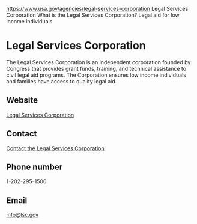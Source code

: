 

https://www.usa.gov/agencies/legal-services-corporation
Legal Services Corporation
What is the Legal Services Corporation?
Legal aid for low income individuals

Legal Services Corporation
==========================

The Legal Services Corporation is an independent corporation founded by Congress that provides grant funds, training, and technical assistance to civil legal aid programs. The Corporation ensures low income individuals and families have access to quality legal aid.

Website
-------

[Legal Services Corporation](https://www.lsc.gov/)

Contact
-------

[Contact the Legal Services Corporation](https://www.lsc.gov/about-lsc/contact-us)

Phone number
------------

1-202-295-1500

Email
-----

[info@lsc.gov](mailto:info@lsc.gov)
